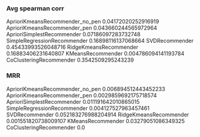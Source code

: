### Avg spearman corr
AprioriKmeansRecommender_no_pen 0.04172020252916919
AprioriKmeansRecommender_pen 0.043660244565972964
AprioriSimplestRecommender 0.07186097283732748
SimpleRegressionRecommender 0.16898116137068664
SVDRecommender 0.45433993526048716
RidgeKmeansRecommender 0.16883406231640807
KMeansRecommender 0.004786094141193784
CoClusteringRecommender 0.3542509295243239

### MRR
AprioriKmeansRecommender_no_pen 0.006894512443452233
AprioriKmeansRecommender_pen 0.0029859692175718574
AprioriSimplestRecommender 0.011191642010865015
SimpleRegressionRecommender 0.004127527963457461
SVDRecommender 0.052183276988204914
RidgeKmeansRecommender 0.001551820738009107
KMeansRecommender 0.03279051086349325
CoClusteringRecommender 0.0